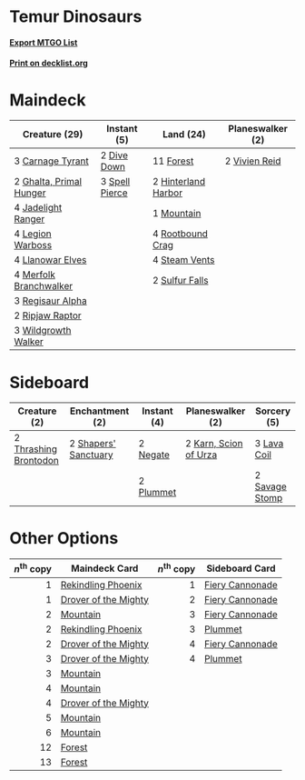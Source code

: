 # Temur Dinosaurs

#### [Export MTGO List](../collection/Temur%20Dinosaurs/Temur%20Dinosaurs.txt)
#### [Print on decklist.org](http://decklist.org/?deckmain=3%09Carnage%20Tyrant%0A2%09Dive%20Down%0A11%09Forest%0A2%09Ghalta,%20Primal%20Hunger%0A2%09Hinterland%20Harbor%0A4%09Jadelight%20Ranger%0A4%09Legion%20Warboss%0A4%09Llanowar%20Elves%0A4%09Merfolk%20Branchwalker%0A1%09Mountain%0A3%09Regisaur%20Alpha%0A2%09Ripjaw%20Raptor%0A4%09Rootbound%20Crag%0A3%09Spell%20Pierce%0A4%09Steam%20Vents%0A2%09Sulfur%20Falls%0A2%09Vivien%20Reid%0A3%09Wildgrowth%20Walker&deckside=2%09Karn,%20Scion%20of%20Urza%0A3%09Lava%20Coil%0A2%09Negate%0A2%09Plummet%0A2%09Savage%20Stomp%0A2%09Shapers'%20Sanctuary%0A2%09Thrashing%20Brontodon)
# Maindeck

|                                          Creature (29)                                           |                                       Instant (5)                                       |                                          Land (24)                                           |                                    Planeswalker (2)                                    |
|--------------------------------------------------------------------------------------------------|-----------------------------------------------------------------------------------------|----------------------------------------------------------------------------------------------|----------------------------------------------------------------------------------------|
|3 [Carnage Tyrant](http://gatherer.wizards.com/Pages/Card/Details.aspx?multiverseid=435334)       |2 [Dive Down](http://gatherer.wizards.com/Pages/Card/Details.aspx?multiverseid=435205)   |11 [Forest](http://gatherer.wizards.com/Pages/Card/Details.aspx?multiverseid=439605)          |2 [Vivien Reid](http://gatherer.wizards.com/Pages/Card/Details.aspx?multiverseid=447344)|
|2 [Ghalta, Primal Hunger](http://gatherer.wizards.com/Pages/Card/Details.aspx?multiverseid=439787)|3 [Spell Pierce](http://gatherer.wizards.com/Pages/Card/Details.aspx?multiverseid=425876)|2 [Hinterland Harbor](http://gatherer.wizards.com/Pages/Card/Details.aspx?multiverseid=241988)|                                                                                        |
|4 [Jadelight Ranger](http://gatherer.wizards.com/Pages/Card/Details.aspx?multiverseid=439793)     |                                                                                         |1 [Mountain](http://gatherer.wizards.com/Pages/Card/Details.aspx?multiverseid=439604)         |                                                                                        |
|4 [Legion Warboss](http://gatherer.wizards.com/Pages/Card/Details.aspx?multiverseid=452859)       |                                                                                         |4 [Rootbound Crag](http://gatherer.wizards.com/Pages/Card/Details.aspx?multiverseid=208042)   |                                                                                        |
|4 [Llanowar Elves](http://gatherer.wizards.com/Pages/Card/Details.aspx?multiverseid=413717)       |                                                                                         |4 [Steam Vents](http://gatherer.wizards.com/Pages/Card/Details.aspx?multiverseid=405109)      |                                                                                        |
|4 [Merfolk Branchwalker](http://gatherer.wizards.com/Pages/Card/Details.aspx?multiverseid=435353) |                                                                                         |2 [Sulfur Falls](http://gatherer.wizards.com/Pages/Card/Details.aspx?multiverseid=241987)     |                                                                                        |
|3 [Regisaur Alpha](http://gatherer.wizards.com/Pages/Card/Details.aspx?multiverseid=435383)       |                                                                                         |                                                                                              |                                                                                        |
|2 [Ripjaw Raptor](http://gatherer.wizards.com/Pages/Card/Details.aspx?multiverseid=435359)        |                                                                                         |                                                                                              |                                                                                        |
|3 [Wildgrowth Walker](http://gatherer.wizards.com/Pages/Card/Details.aspx?multiverseid=435372)    |                                                                                         |                                                                                              |                                                                                        |


# Sideboard

|                                          Creature (2)                                          |                                        Enchantment (2)                                        |                                    Instant (4)                                     |                                        Planeswalker (2)                                        |                                       Sorcery (5)                                       |
|------------------------------------------------------------------------------------------------|-----------------------------------------------------------------------------------------------|------------------------------------------------------------------------------------|------------------------------------------------------------------------------------------------|-----------------------------------------------------------------------------------------|
|2 [Thrashing Brontodon](http://gatherer.wizards.com/Pages/Card/Details.aspx?multiverseid=439805)|2 [Shapers' Sanctuary](http://gatherer.wizards.com/Pages/Card/Details.aspx?multiverseid=435362)|2 [Negate](http://gatherer.wizards.com/Pages/Card/Details.aspx?multiverseid=447135) |2 [Karn, Scion of Urza](http://gatherer.wizards.com/Pages/Card/Details.aspx?multiverseid=442889)|3 [Lava Coil](http://gatherer.wizards.com/Pages/Card/Details.aspx?multiverseid=452858)   |
|                                                                                                |                                                                                               |2 [Plummet](http://gatherer.wizards.com/Pages/Card/Details.aspx?multiverseid=397786)|                                                                                                |2 [Savage Stomp](http://gatherer.wizards.com/Pages/Card/Details.aspx?multiverseid=435361)|


# Other Options

|*n*<sup>th</sup> copy|                                         Maindeck Card                                         |*n*<sup>th</sup> copy|                                      Sideboard Card                                      |
|--------------------:|-----------------------------------------------------------------------------------------------|--------------------:|------------------------------------------------------------------------------------------|
|                    1|[Rekindling Phoenix](http://gatherer.wizards.com/Pages/Card/Details.aspx?multiverseid=439768)  |                    1|[Fiery Cannonade](http://gatherer.wizards.com/Pages/Card/Details.aspx?multiverseid=435297)|
|                    1|[Drover of the Mighty](http://gatherer.wizards.com/Pages/Card/Details.aspx?multiverseid=435342)|                    2|[Fiery Cannonade](http://gatherer.wizards.com/Pages/Card/Details.aspx?multiverseid=435297)|
|                    2|[Mountain](http://gatherer.wizards.com/Pages/Card/Details.aspx?multiverseid=439604)            |                    3|[Fiery Cannonade](http://gatherer.wizards.com/Pages/Card/Details.aspx?multiverseid=435297)|
|                    2|[Rekindling Phoenix](http://gatherer.wizards.com/Pages/Card/Details.aspx?multiverseid=439768)  |                    3|[Plummet](http://gatherer.wizards.com/Pages/Card/Details.aspx?multiverseid=397786)        |
|                    2|[Drover of the Mighty](http://gatherer.wizards.com/Pages/Card/Details.aspx?multiverseid=435342)|                    4|[Fiery Cannonade](http://gatherer.wizards.com/Pages/Card/Details.aspx?multiverseid=435297)|
|                    3|[Drover of the Mighty](http://gatherer.wizards.com/Pages/Card/Details.aspx?multiverseid=435342)|                    4|[Plummet](http://gatherer.wizards.com/Pages/Card/Details.aspx?multiverseid=397786)        |
|                    3|[Mountain](http://gatherer.wizards.com/Pages/Card/Details.aspx?multiverseid=439604)            |                     |                                                                                          |
|                    4|[Mountain](http://gatherer.wizards.com/Pages/Card/Details.aspx?multiverseid=439604)            |                     |                                                                                          |
|                    4|[Drover of the Mighty](http://gatherer.wizards.com/Pages/Card/Details.aspx?multiverseid=435342)|                     |                                                                                          |
|                    5|[Mountain](http://gatherer.wizards.com/Pages/Card/Details.aspx?multiverseid=439604)            |                     |                                                                                          |
|                    6|[Mountain](http://gatherer.wizards.com/Pages/Card/Details.aspx?multiverseid=439604)            |                     |                                                                                          |
|                   12|[Forest](http://gatherer.wizards.com/Pages/Card/Details.aspx?multiverseid=439605)              |                     |                                                                                          |
|                   13|[Forest](http://gatherer.wizards.com/Pages/Card/Details.aspx?multiverseid=439605)              |                     |                                                                                          |

